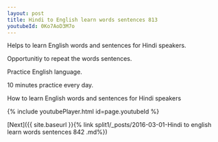 ```yaml
---
layout: post
title: Hindi to English learn words sentences 813 
youtubeId: 0Ko7AoD3M7o
---
```

 
 
Helps to learn English words and sentences for Hindi speakers.

Opportunitiy to repeat the words sentences. 

Practice English language. 
 
10 minutes practice every day. 
 
How to learn English words and sentences for Hindi speakers 
 
{% include youtubePlayer.html id=page.youtubeId %}
 
 
[Next]({{ site.baseurl }}{% link  split1/_posts/2016-03-01-Hindi to english learn words sentences 842 .md%})
 
